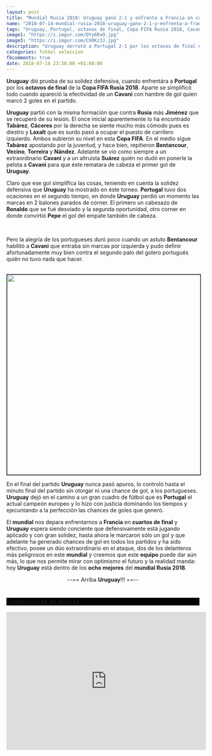 ```yaml
---
layout: post
title: "Mundial Rusia 2018: Uruguay ganó 2-1 y enfrenta a Francia en cuartos"
name: "2018-07-14-mundial-rusia-2018-uruguay-gano-2-1-y-enfrenta-a-francia-en-cuartos.markdown"
tags: "Uruguay, Portugal, octavos de final, Copa FIFA Rusia 2018, Cavani, Rusia, Jiménez, Tabárez, Cáceres, Laxalt, Copa FIFA, Bentancour, Vecino, Torreira, Nández, Suárez, Ronaldo, Pepe, mundial, Francia, equipo, ocho mejores, mundial Rusia 2018" 
image1: "https://i.imgur.com/DYy6RxO.jpg"
image3: "https://i.imgur.com/C9OKz3J.jpg"
description: "Uruguay derrotó a Portugal 2-1 por los octavos de final del mundial de Rusia 2018 se vió la efectividad de Cavani y la solidez defensiva."
categories: futbol seleccion
fbcomments: true
date: 2018-07-14 23:30:00 +01:00:00
---
```


<strong>Uruguay</strong> dió prueba de su solidez defensiva, cuando enfrentára a <strong>Portugal</strong> por los <strong>octavos de final</strong> de la <strong>Copa FIFA Rusia 2018</strong>. Aparte se simplificó todo cuando apareció la efectividad de un <strong>Cavani</strong> con hambre de gol quien marcó 2 goles en el partido.

<strong>Uruguay</strong> partió con la misma formación que contra <strong>Rusia</strong> más <strong>Jiménez</strong> que se recuperó de su lesión. El once inicial aparentemente lo ha encontrado <strong>Tabárez</strong>, <strong>Cáceres</strong> por la derecha se siente mucho más cómodo pues es diestro y <strong>Laxalt</strong> que es surdo pasó a ocupar el puesto de carrilero izquierdo. Ambos subieron su nivel en esta <strong>Copa FIFA</strong>. En el medio sigue <strong>Tabárez</strong> apostando por la juventud, y hace bien, repitieron <strong>Bentancour</strong>, <strong>Vecino</strong>, <strong>Torreira</strong> y <strong>Nández</strong>. Adelante se vió como siempre a un extraordinario <strong>Cavani</strong> y a un altruista <strong>Suárez</strong> quién no dudó en ponerle la pelota a <strong>Cavani</strong> para que éste rematara de cabeza el primer gol de <strong>Uruguay</strong>.

Claro que ese gol simplifica las cosas, teniendo en cuenta la solidez defensiva que <strong>Uruguay</strong> ha mostrado en éste torneo. <strong>Portugal</strong> tuvo dos ocaciones en el segundo tiempo, en donde <strong>Uruguay</strong> perdió un momento las marcas en 2 balones parados de corner. El primero un cabesazo de <strong>Ronaldo</strong> que se fué desviado y la segunda oportunidad, otro corner en donde convirtió <strong>Pepe</strong> el gol del empate también de cabeza.

<br>


Pero la alegría de los portugueses duró poco cuando un astuto <strong>Bentancour</strong> habilitó a <strong>Cavani</strong> que entraba sin marcas por izquierda y pudo definir afortunadamente muy bien contra el segundo palo del golero portugués quién no tuvo nada que hacer.

<br>

<img src="https://i.imgur.com/C9OKz3J.jpg" width="521px" style="border:2px solid #3c4449;">

<br>

En el final del partido <strong>Uruguay</strong> nunca pasó apuros, lo controló hasta el minuto final del partido sin otorgar ni una chance de gol, a los portugueses. <strong>Uruguay</strong> dejó en el camino a un gran cuadro de fútbol que es <strong>Portugal</strong> el actual campeón europeo y lo hizo con justicia dominando los tiempos y ejecuntando a la perfección las chances de goles que generó.

El <strong>mundial</strong> nos depara enfrentarnos a <strong>Francia</strong> en <strong>cuartos de final</strong> y <strong>Uruguay</strong> espera siendo conciente que defensivamente está jugando aplicado y con gran solidez, hasta ahora le marcaron sólo un gol y que adelante ha generado chances de gol en todos los partidos y ha sido efectivo, posee un dúo extraordinario en el ataque, dos de los delanteros más peligrosos en este <strong>mundial</strong> y creemos que este <strong>equipo</strong> puede dar aún más, lo que nos permite mirar con optimismo el futuro y la realidad manda: hoy <strong>Uruguay</strong> está dentro de los <strong>ocho mejores</strong> del <strong>mundial Rusia 2018</strong>. 

<center>--== Arriba <strong>Uruguay</strong>!!! ==--</center>

<br>

<h3 style="background:#000;">Conferencias de prensa</h3>

<iframe width="521" height="360" src="https://www.youtube.com/embed/CvdGvFVYVcU" frameborder="0" allow="autoplay; encrypted-media" allowfullscreen></iframe>

